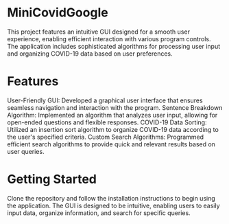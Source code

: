 # MiniCovidGoogle
This project features an intuitive GUI designed for a smooth user experience, enabling efficient interaction with various program controls. The application includes sophisticated algorithms for processing user input and organizing COVID-19 data based on user preferences.

# Features
User-Friendly GUI: Developed a graphical user interface that ensures seamless navigation and interaction with the program.
Sentence Breakdown Algorithm: Implemented an algorithm that analyzes user input, allowing for open-ended questions and flexible responses.
COVID-19 Data Sorting: Utilized an insertion sort algorithm to organize COVID-19 data according to the user's specified criteria.
Custom Search Algorithms: Programmed efficient search algorithms to provide quick and relevant results based on user queries.
# Getting Started
Clone the repository and follow the installation instructions to begin using the application. The GUI is designed to be intuitive, enabling users to easily input data, organize information, and search for specific queries.
